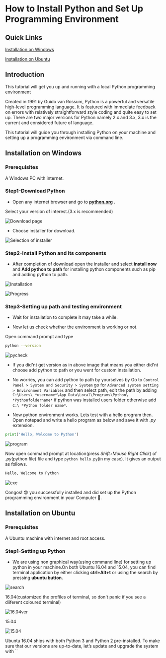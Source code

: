 # How to Install Python and Set Up Programming Environment

## Quick Links
[Installation on Windows](#installation-on-windows)

[Installation on Ubuntu](#installation-on-ubuntu)

## Introduction

This tutorial will get you up and running with a local Python programming environment

Created in 1991 by Guido van Rossum, Python is a powerful and versatile high-level programming language. It is featured with immediate feedback on errors with relatively straightforward style coding and quite easy to set up. There are two major versions for Python namely 2.x and 3.x, 3.x is the current and considered future of language.

This tutorial will guide you through installing Python on your machine and setting up a programming environment via command line.

## Installation on Windows

### Prerequisites

A Windows PC with  internet.

### Step1-Download Python

- Open any internet browser and go to **[python.org](https://www.python.org/downloads/)** .

Select your version of interest.(3.x is recommended)

![Download page](pyver.png)

- Choose installer for download.

![Selection of installer](pyinsd.png)

### Step2-Install Python and its components

- After completion of download open the installer and select **install now** and **Add python to path** for installing python components such as pip and adding python to path.

![Installation](pyinss.png)

![Progress](pyprog.png)

### Step3-Setting up path and testing environment

- Wait for installation to complete it may take a while.

- Now let us check whether the environment is working or not.

Open command prompt and type 
```bash
python --version

```
![pycheck](pycheck.png)

- If you did'nt get version as in above image that means you either did'nt choose add python to path or you went for custom installation. 

- No worries, you can add python to path by yourselves by 
Go to `Control Panel > System and Security > System` go for `Advanced system setting > Environment Variables` and then select path, edit the path by adding  `C:\Users\ *username*\App Data\Local\Programs\Python\ *Pythonfoldername*` if python was installed users folder otherwise add `C:\ *Python folder name*`.

- Now python environment works. Lets test with a hello program then.
Open notepad and write a hello program as below and save it with *.py* extension.
```python
print('Hello, Welcome to Python')
```
![program](hellopro.png)

Now open command prompt at location(press *Shift+Mouse Right Click*) of *.py*(python file) file and type `python hello.py`(in my case). It gives an output as follows.

```bash
Hello, Welcome to Python
```
![exe](helloexe.png)

Congos! :sunglasses: you successfully installed and did set up the Python programming environment in your Computer :clap:.

## Installation on Ubuntu

### Prerequisites

A Ubuntu machine with internet and root access.

### Step1-Setting up Python

- We are using non graphical way(using command line) for setting up python in your machine.On both Ubuntu 16.04 and 15.04, you can find terminal application by either clicking **ctrl+Alt+t** or using the search by pressing **ubuntu button**. 

![search](ter.png)

16.04(customized the profiles of terminal, so don't panic if you see a diiferent coloured terminal)

![16.04ver](16.04ver.png)

15.04

![15.04](15.04ver.png)

Ubuntu 16.04 ships with both Python 3 and Python 2 pre-installed. To make sure that our versions are up-to-date, let’s update and upgrade the system with ``
